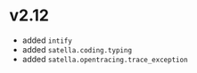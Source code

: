 # v2.12

* added `intify`
* added `satella.coding.typing`
* added `satella.opentracing.trace_exception`

